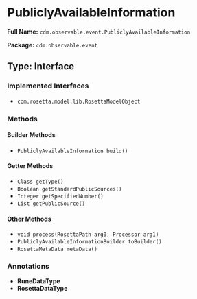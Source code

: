 # PubliclyAvailableInformation

**Full Name:** `cdm.observable.event.PubliclyAvailableInformation`

**Package:** `cdm.observable.event`

## Type: Interface

### Implemented Interfaces

- `com.rosetta.model.lib.RosettaModelObject`

### Methods

#### Builder Methods

- `PubliclyAvailableInformation build()`

#### Getter Methods

- `Class getType()`
- `Boolean getStandardPublicSources()`
- `Integer getSpecifiedNumber()`
- `List getPublicSource()`

#### Other Methods

- `void process(RosettaPath arg0, Processor arg1)`
- `PubliclyAvailableInformationBuilder toBuilder()`
- `RosettaMetaData metaData()`

### Annotations

- **RuneDataType**
- **RosettaDataType**

